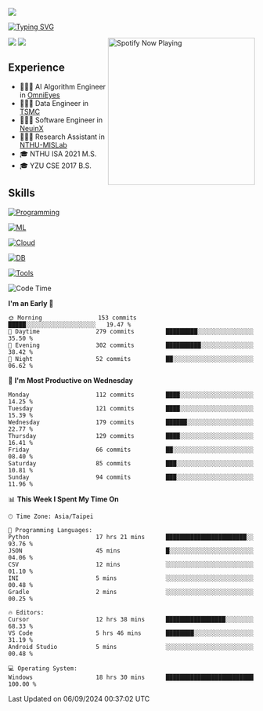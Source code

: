 ![](https://komarev.com/ghpvc/?username=peter0512lee&color=ff69b4)

[![Typing SVG](https://readme-typing-svg.herokuapp.com?color=F742BA&size=20&lines=Hi!+I'm+JYL)](https://git.io/typing-svg)

[<img src="https://spotify-now-playing.peter0512lee.vercel.app/api/spotify-playing" alt="Spotify Now Playing" width="300" align="right" />](https://open.spotify.com/user/21iyoswqgnkoe7peuesmqnhgy)

![](https://leetcard.jacoblin.cool/peter0512lee?theme=dark)
![](https://github-readme-activity-graph.vercel.app/graph?username=peter0512lee&theme=github)

## Experience
- 🧑🏻‍💻 AI Algorithm Engineer in [OmniEyes](https://www.theomnieyes.com/)
- 🧑🏻‍💻 Data Engineer in [TSMC](https://www.tsmc.com/)
- 🧑🏻‍💻 Software Engineer in [NeuinX](https://neuinx.com/)
- 🧑🏻‍💻 Research Assistant in [NTHU-MISLab](https://mislab.cs.nthu.edu.tw/)
- 🎓 NTHU ISA 2021 M.S.
- 🎓 YZU CSE 2017 B.S.

## Skills
[![Programming](https://skillicons.dev/icons?i=cpp,py,kotlin)](https://skillicons.dev)

[![ML](https://skillicons.dev/icons?i=pytorch,opencv,sklearn)](https://skillicons.dev)

<!-- [![Web](https://skillicons.dev/icons?i=html,css,react,tailwind,nodejs,vite)](https://skillicons.dev) -->

[![Cloud](https://skillicons.dev/icons?i=aws,azure,docker,k8s)](https://skillicons.dev)

[![DB](https://skillicons.dev/icons?i=postgresql,firebase,sqlite,mongodb)](https://skillicons.dev)

[![Tools](https://skillicons.dev/icons?i=git,github,githubactions,vscode,postman,anaconda,androidstudio)](https://skillicons.dev)

<!--
<table><tr><td valign="top" width="50%">

<img src="https://github-readme-stats-sigma-five.vercel.app/api?username=peter0512lee&hide_border=true&show_icons=true&locale=en&layout=compact&theme=dracula" align="left" style="width: 100%" />

</td><td valign="top" width="50%">

<img src="https://github-readme-stats-sigma-five.vercel.app/api/top-langs?username=peter0512lee&hide_border=true&show_icons=true&locale=en&layout=compact&theme=dracula" align="left" style="width: 100%" />

</td></tr></table>  
-->

<!--START_SECTION:waka-->
![Code Time](http://img.shields.io/badge/Code%20Time-1%2C267%20hrs%209%20mins-blue)

**I'm an Early 🐤** 

```text
🌞 Morning                153 commits         █████░░░░░░░░░░░░░░░░░░░░   19.47 % 
🌆 Daytime                279 commits         █████████░░░░░░░░░░░░░░░░   35.50 % 
🌃 Evening                302 commits         ██████████░░░░░░░░░░░░░░░   38.42 % 
🌙 Night                  52 commits          ██░░░░░░░░░░░░░░░░░░░░░░░   06.62 % 
```
📅 **I'm Most Productive on Wednesday** 

```text
Monday                   112 commits         ████░░░░░░░░░░░░░░░░░░░░░   14.25 % 
Tuesday                  121 commits         ████░░░░░░░░░░░░░░░░░░░░░   15.39 % 
Wednesday                179 commits         ██████░░░░░░░░░░░░░░░░░░░   22.77 % 
Thursday                 129 commits         ████░░░░░░░░░░░░░░░░░░░░░   16.41 % 
Friday                   66 commits          ██░░░░░░░░░░░░░░░░░░░░░░░   08.40 % 
Saturday                 85 commits          ███░░░░░░░░░░░░░░░░░░░░░░   10.81 % 
Sunday                   94 commits          ███░░░░░░░░░░░░░░░░░░░░░░   11.96 % 
```


📊 **This Week I Spent My Time On** 

```text
🕑︎ Time Zone: Asia/Taipei

💬 Programming Languages: 
Python                   17 hrs 21 mins      ███████████████████████░░   93.76 % 
JSON                     45 mins             █░░░░░░░░░░░░░░░░░░░░░░░░   04.06 % 
CSV                      12 mins             ░░░░░░░░░░░░░░░░░░░░░░░░░   01.10 % 
INI                      5 mins              ░░░░░░░░░░░░░░░░░░░░░░░░░   00.48 % 
Gradle                   2 mins              ░░░░░░░░░░░░░░░░░░░░░░░░░   00.25 % 

🔥 Editors: 
Cursor                   12 hrs 38 mins      █████████████████░░░░░░░░   68.33 % 
VS Code                  5 hrs 46 mins       ████████░░░░░░░░░░░░░░░░░   31.19 % 
Android Studio           5 mins              ░░░░░░░░░░░░░░░░░░░░░░░░░   00.48 % 

💻 Operating System: 
Windows                  18 hrs 30 mins      █████████████████████████   100.00 % 
```


 Last Updated on 06/09/2024 00:37:02 UTC
<!--END_SECTION:waka-->


<!--
**peter0512lee/peter0512lee** is a ✨ _special_ ✨ repository because its `README.md` (this file) appears on your GitHub profile.


